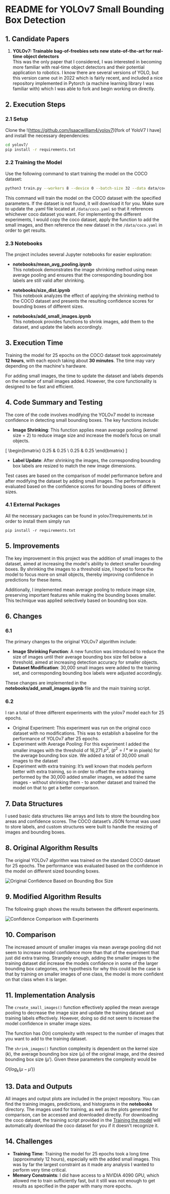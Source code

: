 # README for YOLOv7 Small Bounding Box Detection

## 1. Candidate Papers

1. **YOLOv7: Trainable bag-of-freebies sets new state-of-the-art for real-time object detectors**  
   This was the only paper that I considered, I was interested in becoming more familiar with real-time object detectors and their potential application to robotics. I know there are several versions of YOLO, but this version came out in 2022 which is fairly recent, and included a nice repository implemented in Pytorch (a machine learning library I was familiar with) which I was able to fork and begin working on directly.

## 2. Execution Steps

### 2.1 Setup

Clone the !(https://github.com/Isaacwilliam4/yolov7)[fork of YoloV7 I have]  and install the necessary dependencies:

```bash
cd yolov7/
pip install -r requirements.txt
```

### 2.2 Training the Model

Use the following command to start training the model on the COCO dataset:

```bash
python3 train.py --workers 8 --device 0 --batch-size 32 --data data/coco.yaml --img 640 --cfg cfg/training/yolov7.yaml --weights '' --name yolo_extra_training --hyp data/hyp.scratch.p5.yaml --epochs 25
```

This command will train the model on the COCO dataset with the specified parameters. If the dataset is not found, it will download it for you. Make sure to update the .yaml file located at `/data/coco.yaml` so that it references whichever coco dataset you want. For implementing the different experiments, I would copy the coco dataset, apply the function to add the small images, and then reference the new dataset in the `/data/coco.yaml` in order to get results.

### 2.3 Notebooks

The project includes several Jupyter notebooks for easier exploration:

- **notebooks/mean_avg_pooling.ipynb**  
   This notebook demonstrates the image shrinking method using mean average pooling and ensures that the corresponding bounding box labels are still valid after shrinking.

- **notebooks/size_dist.ipynb**  
   This notebook analyzes the effect of applying the shrinking method to the COCO dataset and presents the resulting confidence scores for bounding boxes of different sizes.

- **notebooks/add_small_images.ipynb**  
   This notebook provides functions to shrink images, add them to the dataset, and update the labels accordingly.

## 3. Execution Time

Training the model for 25 epochs on the COCO dataset took approximately **12 hours**, with each epoch taking about **30 minutes**. The time may vary depending on the machine's hardware.

For adding small images, the time to update the dataset and labels depends on the number of small images added. However, the core functionality is designed to be fast and efficient.

## 4. Code Summary and Testing

The core of the code involves modifying the YOLOv7 model to increase confidence in detecting small bounding boxes. The key functions include:

- **Image Shrinking**: This function applies mean average pooling (kernel size = 2) to reduce image size and increase the model’s focus on small objects.

\[
\begin{bmatrix}
0.25 & 0.25 \\
0.25 & 0.25
\end{bmatrix}
\]

- **Label Update**: After shrinking the images, the corresponding bounding box labels are resized to match the new image dimensions.
  
Test cases are based on the comparison of model performance before and after modifying the dataset by adding small images. The performance is evaluated based on the confidence scores for bounding boxes of different sizes.

### 4.1 External Packages

All the necessary packages can be found in yolov7/requirements.txt in order to install them simply run

```
pip install -r requirements.txt
```

## 5. Improvements

The key improvement in this project was the addition of small images to the dataset, aimed at increasing the model's ability to detect smaller bounding boxes. By shrinking the images to a threshold size, I hoped to force the model to focus more on small objects, thereby improving confidence in predictions for these items.

Additionally, I implemented mean average pooling to reduce image size, preserving important features while making the bounding boxes smaller. This technique was applied selectively based on bounding box size.

## 6. Changes

### 6.1

The primary changes to the original YOLOv7 algorithm include:

- **Image Shrinking Function**: A new function was introduced to reduce the size of images until their average bounding box size fell below a threshold, aimed at increasing detection accuracy for smaller objects.
- **Dataset Modification**: 30,000 small images were added to the training set, and corresponding bounding box labels were adjusted accordingly.
  
These changes are implemented in the **notebooks/add_small_images.ipynb** file and the main training script.

### 6.2 
I ran a total of three different experiments with the yolov7 model each for 25 epochs.

- Original Experiment: This experiment was run on the original coco dataset with no modifications. This was to establish a baseline for the performance of YOLOv7 after 25 epochs.
- Experiment with Average Pooling: For this experiment I added the smaller images with the threshold of 16,271 $p^2$, ($p^2 = l*w$ in pixels) for the average bounding box size. We added a total of 30,000 small images to the dataset
- Experiment with extra training: It’s well known that models perform better with extra training, so in order to offset the extra training performed by the 30,000 added smaller images, we added the same images - without shrinking them - to another dataset and trained the model on that to get a better comparison. 

## 7. Data Structures

I used basic data structures like arrays and lists to store the bounding box areas and confidence scores. The COCO dataset’s JSON format was used to store labels, and custom structures were built to handle the resizing of images and bounding boxes.

## 8. Original Algorithm Results

The original YOLOv7 algorithm was trained on the standard COCO dataset for 25 epochs. The performance was evaluated based on the confidence in the model on different sized bounding boxes.

![Original Confidence Based on Bounding Box Size](./figs/original_confidence_size.png)

## 9. Modified Algorithm Results

The following graph shows the results between the different experiments.

![Confidence Comparison with Experiments](./figs/comparison_confidence.png)

## 10. Comparison

The increased amount of smaller images via mean average pooling did not seem to increase model confidence more than that of the experiment that just did extra training. Strangely enough, adding the smaller images to the training dataset did increase the models confidence in some of the larger bounding box categories, one hypothesis for why this could be the case is that by training on smaller images of one class, the model is more confident on that class when it is larger.  

## 11. Implementation Analysis

The `create_small_images()` function  effectively applied the mean average pooling to decrease the image size and update the training dataset and training labels effectively. However, doing so did not seem to increase the model confidence in smaller image sizes. 

The function has $O(n)$ complexity with respect to the number of images that you want to add to the training dataset. 

The `shrink_images()` function complexity is dependent on the kernel size ($k$), the  average bounding box size ($\mu$) of the original image, and the desired bounding box size ($\mu'$). Given these parameters the complexity would be

$O(log_k(\mu - \mu'))$

## 13. Data and Outputs

All images and output plots are included in the project repository. You can find the training images, predictions, and histograms in the **notebooks** directory. The images used for training, as well as the plots generated for comparison, can be accessed and downloaded directly. For downloading the coco dataset, the training script provided in the [Training the model](#22-Training-the-Model) will automatically download the coco dataset for you if it doesn't recognize it.

## 14. Challenges

- **Training Time**: Training the model for 25 epochs took a long time (approximately 12 hours), especially with the added small images. This was by far the largest constraint as it made any analysis I wanted to perform very time critical.
- **Memory Constraints**: I did have access to a NVIDIA 4090 GPU, which allowed me to train sufficiently fast, but it still was not enough to get results as specified in the paper with many more epochs.

